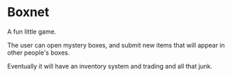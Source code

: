 Boxnet
======

A fun little game.

The user can open mystery boxes, and submit new items that will appear in other people's boxes.

Eventually it will have an inventory system and trading and all that junk.
